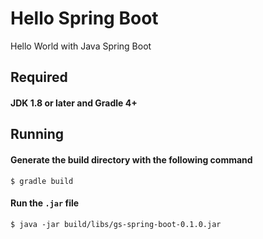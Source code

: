 # Hello Spring Boot
Hello World with Java Spring Boot

## Required
#### JDK 1.8 or later and Gradle 4+

## Running
#### Generate the build directory with the following command
```
$ gradle build
```
#### Run the `.jar` file
```
$ java -jar build/libs/gs-spring-boot-0.1.0.jar
```
